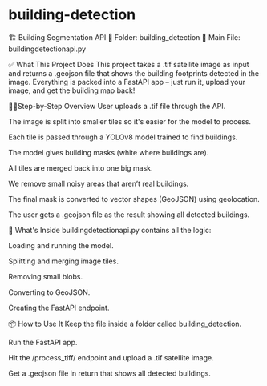 # building-detection
🏗️ Building Segmentation API
📂 Folder: building_detection
 📄 Main File: buildingdetectionapi.py

✅ What This Project Does
This project takes a .tif satellite image as input and returns a .geojson file that shows the building footprints detected in the image.
Everything is packed into a FastAPI app – just run it, upload your image, and get the building map back!

🚶‍♂️Step-by-Step Overview
User uploads a .tif file through the API.


The image is split into smaller tiles so it's easier for the model to process.


Each tile is passed through a YOLOv8 model trained to find buildings.


The model gives building masks (white where buildings are).


All tiles are merged back into one big mask.


We remove small noisy areas that aren’t real buildings.


The final mask is converted to vector shapes (GeoJSON) using geolocation.


The user gets a .geojson file as the result showing all detected buildings.





🧠 What's Inside
buildingdetectionapi.py contains all the logic:


Loading and running the model.


Splitting and merging image tiles.


Removing small blobs.


Converting to GeoJSON.


Creating the FastAPI endpoint.



📦 How to Use It
Keep the file inside a folder called building_detection.


Run the FastAPI app.


Hit the /process_tiff/ endpoint and upload a .tif satellite image.


Get a .geojson file in return that shows all detected buildings.
 
